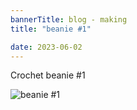 ```yaml
---
bannerTitle: blog - making
title: "beanie #1"

date: 2023-06-02
---
```



Crochet beanie #1

![beanie #1](/images/stuff/beanie-1.jpg)
